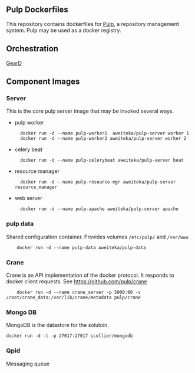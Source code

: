 ## Pulp Dockerfiles

This repository contains dockerfiles for [Pulp](http://pulpproject.org/), a repository management system. Pulp may be used as a docker registry.

## Orchestration
[GearD](http://openshift.github.io/geard/)

## Component Images

### Server
This is the core pulp server image that may be invoked several ways.

* pulp worker

        docker run -d --name pulp-worker1  aweiteka/pulp-server worker 1
        docker run -d --name pulp-worker2 aweiteka/pulp-server worker 2

* celery beat

        docker run -d --name pulp-celerybeat aweiteka/pulp-server beat

* resource manager

        docker run -d --name pulp-resource-mgr aweiteka/pulp-server resource_manager

* web server

        docker run -d --name pulp-apache aweiteka/pulp-server apache

### pulp data
Shared configuration container. Provides volumes `/etc/pulp/` and `/var/www`

        docker run -d --name pulp-data aweiteka/pulp-data

### Crane
Crane is an API implementation of the docker protocol. It responds to docker client requests. See https://github.com/pulp/crane

        docker run -d --name crane_server -p 5000:80 -v /root/crane_data:/var/lib/crane/metadata pulp/crane

### Mongo DB
MongoDB is the datastore for the solutoin.

	docker run -d -t -p 27017:27017 scollier/mongodb

### Qpid
Messaging queue
